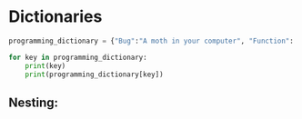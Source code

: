 # Dictionaries

```python
programming_dictionary = {"Bug":"A moth in your computer", "Function": "this function print values from 0 to 10"}

for key in programming_dictionary:
    print(key)
    print(programming_dictionary[key])
```

## Nesting:
